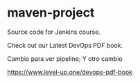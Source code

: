 # maven-project
Source code for Jenkins course.

Check out our Latest DevOps PDF book.

Cambio para ver pipeline; Y otro cambio

https://www.level-up.one/devops-pdf-book
